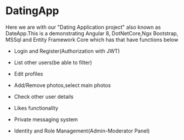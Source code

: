 # DatingApp

Here we are with our "Dating Application project" also known as DateApp.This is a demonstrating Angular 8, DotNetCore,Ngx Bootstrap, MSSql and Entity Framework Core which has that have functions below

- Login and Register(Authorization with JWT)

- List other users(be able to filter)

- Edit profiles

- Add/Remove photos,select main photos

- Check other user details

- Likes functionality

- Private messaging system

- Identity and Role Management(Admin-Moderator Panel)

